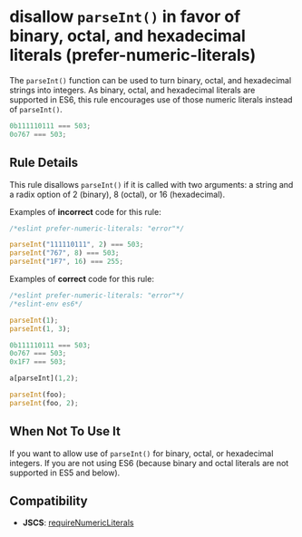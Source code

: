 # disallow `parseInt()` in favor of binary, octal, and hexadecimal literals (prefer-numeric-literals)

The `parseInt()` function can be used to turn binary, octal, and hexadecimal strings into integers. As binary, octal, and hexadecimal literals are supported in ES6, this rule encourages use of those numeric literals instead of `parseInt()`.

```js
0b111110111 === 503;
0o767 === 503;
```

## Rule Details

This rule disallows `parseInt()` if it is called with two arguments: a string and a radix option of 2 (binary), 8 (octal), or 16 (hexadecimal).

Examples of **incorrect** code for this rule:

```js
/*eslint prefer-numeric-literals: "error"*/

parseInt("111110111", 2) === 503;
parseInt("767", 8) === 503;
parseInt("1F7", 16) === 255;
```

Examples of **correct** code for this rule:

```js
/*eslint prefer-numeric-literals: "error"*/
/*eslint-env es6*/

parseInt(1);
parseInt(1, 3);

0b111110111 === 503;
0o767 === 503;
0x1F7 === 503;

a[parseInt](1,2);

parseInt(foo);
parseInt(foo, 2);
```

## When Not To Use It

If you want to allow use of `parseInt()` for binary, octal, or hexadecimal integers. If you are not using ES6 (because binary and octal literals are not supported in ES5 and below).

## Compatibility

* **JSCS**: [requireNumericLiterals](http://jscs.info/rule/requireNumericLiterals)
